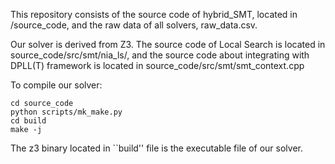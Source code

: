 This repository consists of the source code of hybrid_SMT, located in /source_code, and the raw data of all solvers, raw_data.csv.

Our solver is derived from Z3.
The source code of Local Search is located in source_code/src/smt/nia_ls/, and the source code about integrating with DPLL(T) framework is located in source_code/src/smt/smt_context.cpp


To compile our solver:
```
cd source_code
python scripts/mk_make.py
cd build
make -j
```
The z3 binary located in ``build'' file is the executable file of our solver.